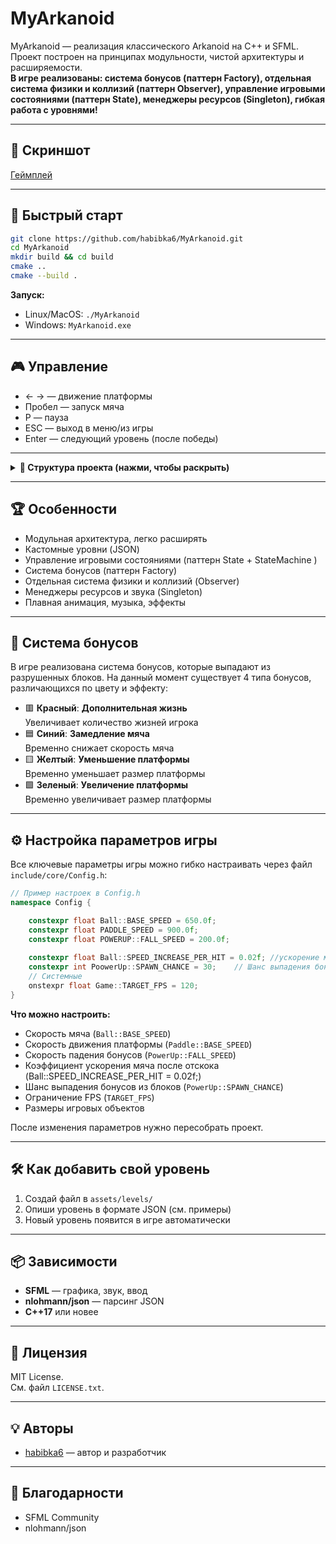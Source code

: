 # MyArkanoid

MyArkanoid — реализация классического Arkanoid на C++ и SFML.  
Проект построен на принципах модульности, чистой архитектуры и расширяемости.  
**В игре реализованы: система бонусов (паттерн Factory), отдельная система физики и коллизий (паттерн Observer), управление игровыми состояниями (паттерн State), менеджеры ресурсов (Singleton), гибкая работа с уровнями!**

---

## 📸 Скриншот

[Геймплей](gameplay_screenshots/gameplay_1.png)

---

## 🚀 Быстрый старт

```bash
git clone https://github.com/habibka6/MyArkanoid.git
cd MyArkanoid
mkdir build && cd build
cmake ..
cmake --build .
```

**Запуск:**
- Linux/MacOS: `./MyArkanoid`
- Windows: `MyArkanoid.exe`

---

## 🎮 Управление

- ← → — движение платформы  
- Пробел — запуск мяча  
- P — пауза  
- ESC — выход в меню/из игры  
- Enter — следующий уровень (после победы)

---

<details>
<summary><strong>📂 Структура проекта (нажми, чтобы раскрыть)</strong></summary>

```plaintext
MyArkanoid/
├── assets/                
│   ├── fonts/             
│   ├── images/              
│   ├── levels/            
│   ├── music/               
│   ├── sounds/              
│   └── textures/       
│
├── include/                 # Заголовочные файлы
│   ├── core/                # Ядро движка (GameEngine, StateMachine)
│   ├── entities/            # Игровые сущности
│   │   ├── Ball.h
│   │   ├── Entity.h
│   │   ├── MovableEntity.h
│   │   ├── Paddle.h
│   │   └── blocks/
│   │       ├── BaseBlock.h
│   │       ├── Block.h
│   │       └── Rock.h
│   │   └── PowerUpEffects/
│   │       ├── ExtraLifeEffect.h
│   │       ├── PowerUpEffect.h
│   │       ├── ScalePaddleEffect.h
│   │       └── SlowBallEffect.h
│   │   ├── ExpandPaddlePowerUp.h
│   │   ├── ExtraLifePowerUp.h
│   │   ├── PowerUp.h
│   │   ├── PowerUpFactory.h
│   │   ├── ShrinkPaddlePowerUp.h
│   │   └── SlowBallPowerUp.h
│
│   ├── game_states/         # Состояния игры
│   │   ├── GameOverState.h
│   │   ├── GameState.h
│   │   ├── State.h
│   │   └── MenuState/
│   │       ├── LevelSelectState.h
│   │       ├── MainMenuState.h
│   │       ├── MenuStateBase.h
│   │       └── OptionsState.h
│
│   ├── managers/            # Менеджеры ресурсов и логики
│   │   ├── AssetManager.h
│   │   ├── LevelManager.h
│   │   ├── PowerUpManager.h
│   │   └── SoundManager.h
│
│   ├── nlohmann/            # Внешние библиотеки (json)
│
│   └── systems/            
│       ├── ICollisionObserver.h
│       ├── PhysicsSystem.h
│       ├── RenderSystem.h
│       └── solvers/         # Солверы коллизий
│           ├── BlockCollisionSolver.h
│           ├── PaddleCollisionSolver.h
│           └── WallCollisionSolver.h
│
├── src/                     # Исходный код (.cpp)
├── main.cpp                 # Точка входа
├── CMakeLists.txt           # Файл сборки CMake
├── LICENSE.txt              # Лицензия
└── README.md               

```

- **core/** — ядро движка (GameEngine, StateMachine)
- **entities/** — игровые объекты (Ball, Paddle, Block, PowerUp и др.)
- **game_states/** — состояния игры (меню, игра, пауза и др.)
- **managers/** — менеджеры ресурсов, уровней, бонусов, звука
- **systems/** — физика, коллизии, рендер

</details>

---

## 🏆 Особенности

- Модульная архитектура, легко расширять
- Кастомные уровни (JSON)
- Управление игровыми состояниями (паттерн State + StateMachine )
- Система бонусов (паттерн Factory)
- Отдельная система физики и коллизий (Observer)
- Менеджеры ресурсов и звука (Singleton)
- Плавная анимация, музыка, эффекты

---
## 💎 Система бонусов
В игре реализована система бонусов, которые выпадают из разрушенных блоков. На данный момент существует 4 типа бонусов, различающихся по цвету и эффекту:

- 🟥 **Красный**: **Дополнительная жизнь**  
  Увеличивает количество жизней игрока
- 🟦 **Синий**: **Замедление мяча**  
  Временно снижает скорость мяча
- 🟨 **Желтый**: **Уменьшение платформы**  
  Временно уменьшает размер платформы
- 🟩  **Зеленый**: **Увеличение платформы**  
  Временно увеличивает размер платформы

---

## ⚙️ Настройка параметров игры
Все ключевые параметры игры можно гибко настраивать через файл `include/core/Config.h`:

```cpp
// Пример настроек в Config.h
namespace Config {

    constexpr float Ball::BASE_SPEED = 650.0f;
    constexpr float PADDLE_SPEED = 900.0f;
    constexpr float POWERUP::FALL_SPEED = 200.0f;
   
    constexpr float Ball::SPEED_INCREASE_PER_HIT = 0.02f; //ускорение мяча на
    constexpr int PoowerUp::SPAWN_CHANCE = 30;    // Шанс выпадения бонуса (1-100%)
    // Системные
    onstexpr float Game::TARGET_FPS = 120; 
}
```

**Что можно настроить:**
- Скорость мяча (`Ball::BASE_SPEED`)
- Скорость движения платформы (`Paddle::BASE_SPEED`)
- Скорость падения бонусов (`PowerUp::FALL_SPEED`)
- Коэффициент ускорения мяча после отскока (Ball::SPEED_INCREASE_PER_HIT = 0.02f;)
- Шанс выпадения бонусов из блоков (`PowerUp::SPAWN_CHANCE`)
- Ограничение FPS (`TARGET_FPS`)
- Размеры игровых объектов


После изменения параметров нужно пересобрать проект.

---
## 🛠️ Как добавить свой уровень

1. Создай файл в `assets/levels/`
2. Опиши уровень в формате JSON (см. примеры)
3. Новый уровень появится в игре автоматически

---
## 📦 Зависимости

- **SFML** — графика, звук, ввод
- **nlohmann/json** — парсинг JSON
- **C++17** или новее

---

## 📄 Лицензия

MIT License.  
См. файл `LICENSE.txt`.

---

## 💡 Авторы

- [habibka6](https://github.com/habibka6) — автор и разработчик

---

## 🤝 Благодарности

- SFML Community
- nlohmann/json
